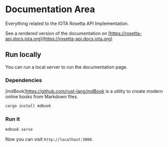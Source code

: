 # Documentation Area
Everything related to the IOTA Rosetta API Implementation.

See a rendered version of the documentation on [https://rosetta-api.docs.iota.org](https://rosetta-api.docs.iota.org)

## Run locally
You can run a local server to run the documentation page.

### Dependencies

[mdBook]https://github.com/rust-lang/mdBook is a utility to create modern online books from Markdown files.

```bash
cargo install mdbook
```

### Run it

```bash
mdbook serve
```

Now you can visit `http://localhost:3000`.
